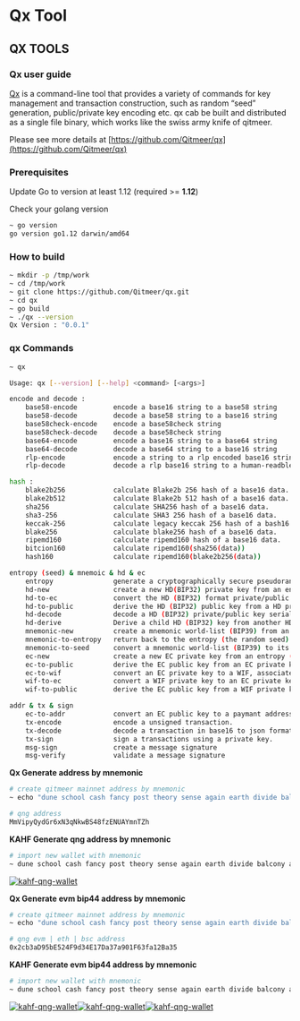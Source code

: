 # Qx Tool

## QX TOOLS

### Qx user guide <a href="#qx-user-guide" id="qx-user-guide"></a>

[Qx](https://github.com/Qitmeer/qx) is a command-line tool that provides a variety of commands for key management and transaction construction, such as random “seed” generation, public/private key encoding etc. qx cab be built and distributed as a single file binary, which works like the swiss army knife of qitmeer.

Please see more details at [https://github.com/Qitmeer/qx](https://github.com/Qitmeer/qx)

### Prerequisites <a href="#prerequisites" id="prerequisites"></a>

Update Go to version at least 1.12 (required >= **1.12**)

Check your golang version

```bash
~ go version
go version go1.12 darwin/amd64
```

### How to build <a href="#how-to-build" id="how-to-build"></a>

```bash
~ mkdir -p /tmp/work
~ cd /tmp/work
~ git clone https://github.com/Qitmeer/qx.git
~ cd qx
~ go build
~ ./qx --version
Qx Version : "0.0.1"
```

### qx Commands <a href="#qx-commands" id="qx-commands"></a>

```bash
~ qx

Usage: qx [--version] [--help] <command> [<args>]

encode and decode :
    base58-encode         encode a base16 string to a base58 string
    base58-decode         decode a base58 string to a base16 string
    base58check-encode    encode a base58check string
    base58check-decode    decode a base58check string
    base64-encode         encode a base16 string to a base64 string
    base64-decode         decode a base64 string to a base16 string
    rlp-encode            encode a string to a rlp encoded base16 string
    rlp-decode            decode a rlp base16 string to a human-readble representation

hash :
    blake2b256            calculate Blake2b 256 hash of a base16 data.
    blake2b512            calculate Blake2b 512 hash of a base16 data.
    sha256                calculate SHA256 hash of a base16 data.
    sha3-256              calculate SHA3 256 hash of a base16 data.
    keccak-256            calculate legacy keccak 256 hash of a bash16 data.
    blake256              calculate blake256 hash of a base16 data.
    ripemd160             calculate ripemd160 hash of a base16 data.
    bitcion160            calculate ripemd160(sha256(data))
    hash160               calculate ripemd160(blake2b256(data))

entropy (seed) & mnemoic & hd & ec
    entropy               generate a cryptographically secure pseudorandom entropy (seed)
    hd-new                create a new HD(BIP32) private key from an entropy (seed)
    hd-to-ec              convert the HD (BIP32) format private/public key to a EC private/public key
    hd-to-public          derive the HD (BIP32) public key from a HD private key
    hd-decode             decode a HD (BIP32) private/public key serialization format
    hd-derive             Derive a child HD (BIP32) key from another HD public or private key.
    mnemonic-new          create a mnemonic world-list (BIP39) from an entropy
    mnemonic-to-entropy   return back to the entropy (the random seed) from a mnemonic world list (BIP39)
    mnemonic-to-seed      convert a mnemonic world-list (BIP39) to its 512 bits seed.
    ec-new                create a new EC private key from an entropy (seed).
    ec-to-public          derive the EC public key from an EC private key (the compressed format by default )
    ec-to-wif             convert an EC private key to a WIF, associates with the compressed public key by default.
    wif-to-ec             convert a WIF private key to an EC private key.
    wif-to-public         derive the EC public key from a WIF private key.

addr & tx & sign
    ec-to-addr            convert an EC public key to a paymant address. default is qx address
    tx-encode             encode a unsigned transaction.
    tx-decode             decode a transaction in base16 to json format.
    tx-sign               sign a transactions using a private key.
    msg-sign              create a message signature
    msg-verify            validate a message signature
```

**Qx Generate address by mnemonic**

```bash
# create qitmeer mainnet address by mnemonic
~ echo "dune school cash fancy post theory sense again earth divide balcony always"|qx mnemonic-to-seed | qx ec-new |qx ec-to-public|qx ec-to-addr

# qng address
MmVipyQydGr6xN3qNkwBS48fzENUAYmnTZh
```

**KAHF Generate qng address by mnemonic**

```bash
# import new wallet with mnemonic
~ dune school cash fancy post theory sense again earth divide balcony always
```

[![kahf-qng-wallet](https://qitmeer.github.io/docs/en/reference/qxtools/wallet/kahf.jpeg)](https://qitmeer.github.io/docs/en/reference/qxtools/wallet/kahf.jpeg)

**Qx Generate evm bip44 address by mnemonic**

```bash
# create qitmeer mainnet address by mnemonic
~ echo "dune school cash fancy post theory sense again earth divide balcony always"|qx mnemonic-to-seed|qx hd-new -v bip32|qx hd-derive -v bip32 -p "m/44'/60'/0'/0/0"|qx hd-to-ec -v bip32|qx ec-to-public|qx ec-to-ethaddr

# qng evm | eth | bsc address
0x2cb3aD95bE524F9d34E17Da37a901F63fa12Ba35
```

**KAHF Generate evm bip44 address by mnemonic**

```bash
# import new wallet with mnemonic
~ dune school cash fancy post theory sense again earth divide balcony always
```

[![kahf-qng-wallet](https://qitmeer.github.io/docs/en/reference/qxtools/wallet/eth.jpeg)](https://qitmeer.github.io/docs/en/reference/qxtools/wallet/eth.jpeg)[![kahf-qng-wallet](https://qitmeer.github.io/docs/en/reference/qxtools/wallet/bsc.jpeg)](https://qitmeer.github.io/docs/en/reference/qxtools/wallet/bsc.jpeg)[![kahf-qng-wallet](https://qitmeer.github.io/docs/en/reference/qxtools/wallet/evm.jpeg)](https://qitmeer.github.io/docs/en/reference/qxtools/wallet/evm.jpeg)

&#x20;
